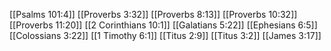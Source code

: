 [[Psalms 101:4]]
[[Proverbs 3:32]]
[[Proverbs 8:13]]
[[Proverbs 10:32]]
[[Proverbs 11:20]]
[[2 Corinthians 10:1]]
[[Galatians 5:22]]
[[Ephesians 6:5]]
[[Colossians 3:22]]
[[1 Timothy 6:1]]
[[Titus 2:9]]
[[Titus 3:2]]
[[James 3:17]]
